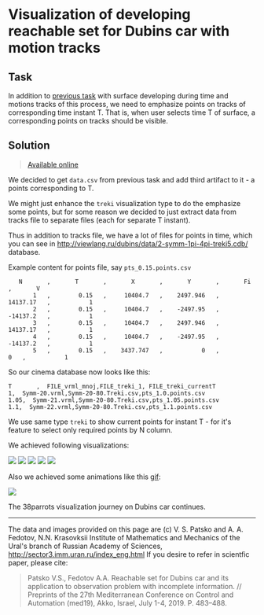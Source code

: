 # Visualization of developing reachable set for Dubins car with motion tracks

## Task
In addition to [previous task](2-tracks-for-reachable-set.md) with surface developing during time
and motions tracks of this process, we need to emphasize points on tracks of corresponding time instant T.
That is, when user selects time T of surface, a corresponding points on tracks should be visible.

## Solution

> [Available online](http://tinyurl.com/vefxfns)

We decided to get `data.csv` from previous task and add third artifact to it - a points corresponding to T.

We might just enhance the `treki` visualization type to do the emphasize some points, but for some reason 
we decided to just extract data from tracks file to separate files (each for separate T instant).

Thus in addition to tracks file, we have a lot of files for points in time, which you can see in
http://viewlang.ru/dubins/data/2-symm-1pi-4pi-treki5.cdb/ database.

Example content for points file, say `pts_0.15.points.csv`
```
   N       ,       T       ,       X       ,       Y       ,       Fi      ,       V
       1   ,        0.15   ,     10404.7   ,    2497.946   ,    14137.17   ,           1
       2   ,        0.15   ,     10404.7   ,    -2497.95   ,    -14137.2   ,           1
       3   ,        0.15   ,     10404.7   ,    2497.946   ,    14137.17   ,           1
       4   ,        0.15   ,     10404.7   ,    -2497.95   ,    -14137.2   ,           1
       5   ,        0.15   ,    3437.747   ,           0   ,           0   ,           1
```

So our cinema database now looks like this:
```
T       ,  FILE_vrml_mnoj,FILE_treki_1, FILE_treki_currentT
1,  Symm-20.vrml,Symm-20-80.Treki.csv,pts_1.0.points.csv
1.05,  Symm-21.vrml,Symm-20-80.Treki.csv,pts_1.05.points.csv
1.1,  Symm-22.vrml,Symm-20-80.Treki.csv,pts_1.1.points.csv
```

We use same type `treki` to show current points for instant T - for it's feature to select only required points by N column.

We achieved following visualizations:

![](http://showtime.lact.in/resizer_st/fit/340/340//files/visual/2020-03-14/2020-03-14-at-18-15-57.png)
![](http://showtime.lact.in/resizer_st/fit/340/340//files/visual/2020-03-14/2020-03-14-at-18-18-45.png)
![](http://showtime.lact.in/resizer_st/fit/340/340//files/visual/2020-03-12/2020-03-12-at-11-37-42.png)
![](http://showtime.lact.in/resizer_st/fit/340/340//files/visual/2020-03-12/2020-03-12-at-11-37-55.png)
![](http://showtime.lact.in/resizer_st/fit/340/340//files/visual/2020-03-12/2020-03-12-at-11-54-17.png)

Also we achieved some animations like this [gif](http://showtime.lact.in/resizer_st/fit/420/420//files/visual/2020-03-12/2020-03-12-at-11-47-04.gif):

![](http://showtime.lact.in/resizer_st/fit/420/420//files/visual/2020-03-12/2020-03-12-at-11-47-04.gif)

The 38parrots visualization journey on Dubins car continues.

---
The data and images provided on this page are (c) V. S. Patsko and A. A. Fedotov,
N.N. Krasovksii Institute of Mathematics and Mechanics of the Ural's branch of Russian Academy of Sciences,
http://sector3.imm.uran.ru/index_eng.html
If you desire to refer in scientfic paper, please cite:
> Patsko V.S., Fedotov A.A. Reachable set for Dubins car and its application to observation problem with incomplete information.
> // Preprints of the 27th Mediterranean Conference on Control and Automation (med19), Akko, Israel, July 1-4, 2019. P. 483–488.